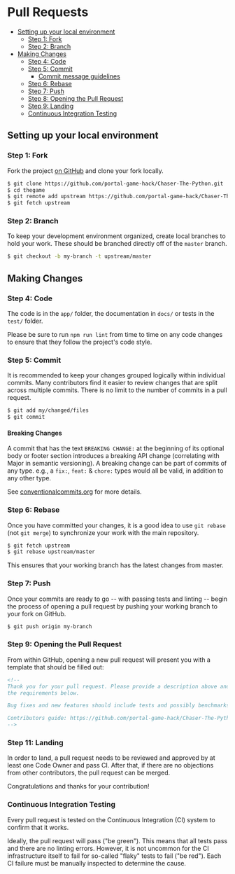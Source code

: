 # Pull Requests

* [Setting up your local environment](#setting-up-your-local-environment)
  * [Step 1: Fork](#step-1-fork)
  * [Step 2: Branch](#step-2-branch)
* [Making Changes](#making-changes)
  * [Step 4: Code](#step-4-code)
  * [Step 5: Commit](#step-5-commit)
    * [Commit message guidelines](#commit-message-guidelines)
  * [Step 6: Rebase](#step-6-rebase)
  * [Step 7: Push](#step-7-push)
  * [Step 8: Opening the Pull Request](#step-8-opening-the-pull-request)
  * [Step 9: Landing](#step-9-landing)
  * [Continuous Integration Testing](#continuous-integration-testing)

## Setting up your local environment

### Step 1: Fork

Fork the project [on GitHub](https://github.com/portal-game-hack/Chaser-The-Python) and clone your fork
locally.

```sh
$ git clone https://github.com/portal-game-hack/Chaser-The-Python.git
$ cd thegame
$ git remote add upstream https://github.com/portal-game-hack/Chaser-The-Python.git
$ git fetch upstream
```

### Step 2: Branch

To keep your development environment organized, create local branches to
hold your work. These should be branched directly off of the `master` branch.

```sh
$ git checkout -b my-branch -t upstream/master
```

## Making Changes

### Step 4: Code

The code is in the `app/` folder, the documentation in `docs/`
or tests in the `test/` folder.

Please be sure to run `npm run lint` from time to time on any code changes
to ensure that they follow the project's code style.


### Step 5: Commit

It is recommended to keep your changes grouped logically within individual
commits. Many contributors find it easier to review changes that are split
across multiple commits. There is no limit to the number of commits in a
pull request.

```sh
$ git add my/changed/files
$ git commit
```

#### Breaking Changes

A commit that has the text `BREAKING CHANGE:` at the beginning of its optional
body or footer section introduces a breaking API change (correlating with Major
in semantic versioning). A breaking change can be part of commits of any type.
e.g., a `fix:`, `feat:` & `chore:` types would all be valid, in addition to any
other type.

See [conventionalcommits.org](https://conventionalcommits.org) for more details.

### Step 6: Rebase

Once you have committed your changes, it is a good idea to use `git rebase`
(not `git merge`) to synchronize your work with the main repository.

```sh
$ git fetch upstream
$ git rebase upstream/master
```

This ensures that your working branch has the latest changes from master.

### Step 7: Push

Once your commits are ready to go -- with passing tests and linting --
begin the process of opening a pull request by pushing your working branch
to your fork on GitHub.

```sh
$ git push origin my-branch
```

### Step 9: Opening the Pull Request

From within GitHub, opening a new pull request will present you with a template
that should be filled out:

```markdown
<!--
Thank you for your pull request. Please provide a description above and review
the requirements below.

Bug fixes and new features should include tests and possibly benchmarks.

Contributors guide: https://github.com/portal-game-hack/Chaser-The-Python/CONTRIBUTING.md
-->
```

### Step 11: Landing

In order to land, a pull request needs to be reviewed and approved by
at least one  Code Owner and pass CI. After that, if there are no
objections from other contributors, the pull request can be merged.

Congratulations and thanks for your contribution!

### Continuous Integration Testing

Every pull request is tested on the Continuous Integration (CI) system to
confirm that it works.

Ideally, the pull request will pass ("be green").
This means that all tests pass and there are no linting errors. However,
it is not uncommon for the CI infrastructure itself to fail
for so-called "flaky" tests to fail ("be red"). Each CI
failure must be manually inspected to determine the cause.


